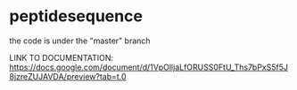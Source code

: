 # peptidesequence
the code is under the "master" branch


LINK TO DOCUMENTATION: https://docs.google.com/document/d/1VpOlljaLfORUSS0FtU_Ths7bPxS5f5J8jzreZUJAVDA/preview?tab=t.0

